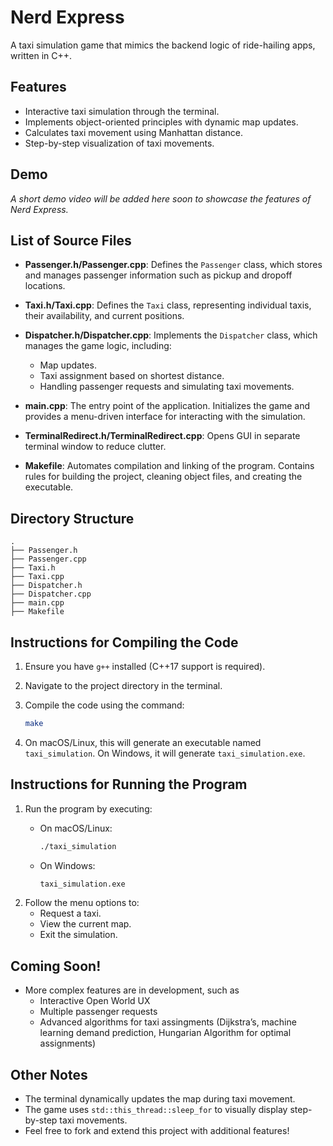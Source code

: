 # Nerd Express
A taxi simulation game that mimics the backend logic of ride-hailing apps, written in C++.

## Features
- Interactive taxi simulation through the terminal.
- Implements object-oriented principles with dynamic map updates.
- Calculates taxi movement using Manhattan distance.
- Step-by-step visualization of taxi movements.

## Demo
*A short demo video will be added here soon to showcase the features of Nerd Express.*

## List of Source Files

* **Passenger.h/Passenger.cpp**: Defines the `Passenger` class, which stores and manages passenger information such as pickup and dropoff locations.

* **Taxi.h/Taxi.cpp**: Defines the `Taxi` class, representing individual taxis, their availability, and current positions.

* **Dispatcher.h/Dispatcher.cpp**: Implements the `Dispatcher` class, which manages the game logic, including:
    - Map updates.
    - Taxi assignment based on shortest distance.
    - Handling passenger requests and simulating taxi movements.

* **main.cpp**: The entry point of the application. Initializes the game and provides a menu-driven interface for interacting with the simulation.

* **TerminalRedirect.h/TerminalRedirect.cpp**: Opens GUI in separate terminal window to reduce clutter.

* **Makefile**: Automates compilation and linking of the program. Contains rules for building the project, cleaning object files, and creating the executable.

## Directory Structure
```
.
├── Passenger.h
├── Passenger.cpp
├── Taxi.h
├── Taxi.cpp
├── Dispatcher.h
├── Dispatcher.cpp
├── main.cpp
├── Makefile
```

## Instructions for Compiling the Code
1. Ensure you have `g++` installed (C++17 support is required).
2. Navigate to the project directory in the terminal.
3. Compile the code using the command:

   ```bash
   make
   ```
4. On macOS/Linux, this will generate an executable named `taxi_simulation`. On Windows, it will generate `taxi_simulation.exe`.

## Instructions for Running the Program
1. Run the program by executing:
   - On macOS/Linux:

     ```bash
     ./taxi_simulation
     ```
   - On Windows:

     ```cmd
     taxi_simulation.exe
     ```
2. Follow the menu options to:
   - Request a taxi.
   - View the current map.
   - Exit the simulation.

## Coming Soon!

- More complex features are in development, such as
    - Interactive Open World UX
    - Multiple passenger requests
    - Advanced algorithms for taxi assingments (Dijkstra’s, machine learning demand prediction, Hungarian Algorithm for optimal assignments)

## Other Notes
- The terminal dynamically updates the map during taxi movement.
- The game uses `std::this_thread::sleep_for` to visually display step-by-step taxi movements.
- Feel free to fork and extend this project with additional features!

